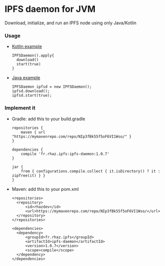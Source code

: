 # IPFS daemon for JVM
Download, initialize, and run an IPFS node using only Java/Kotlin

### Usage

- [Kotlin example](https://github.com/RHazDev/IPFS-Daemon/blob/master/test/KotlinTest.kt)

      IPFSDaemon().apply{
        download()
        start(true)
      }

- [Java example](https://github.com/RHazDev/IPFS-Daemon/blob/master/test/JavaTest.java)

      IPFSDaemon ipfsd = new IPFSDaemon();
      ipfsd.download();
      ipfsd.start(true);

### Implement it
    
- Gradle: add this to your build.gradle

      repositories {
          maven { url "https://mymavenrepo.com/repo/NIp3fBk55f5oF6VI1Wso/" }
      }
      
      dependencies {
          compile 'fr.rhaz.ipfs:ipfs-daemon:1.0.7'
      }
      
      jar {
          from { configurations.compile.collect { it.isDirectory() ? it : zipTree(it) } }
      }

- Maven: add this to your pom.xml

      <repositories>
        <repository>
            <id>rhazdev</id>
            <url>https://mymavenrepo.com/repo/NIp3fBk55f5oF6VI1Wso/</url>
        </repository>
      </repositories>

      <dependencies>
        <dependency>
            <groupId>fr.rhaz.ipfs</groupId>
            <artifactId>ipfs-daemon</artifactId>
            <version>1.0.7</version>
            <scope>compile</scope>
        </dependency>
      </dependencies>

